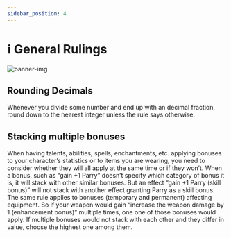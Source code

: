 ```yaml
---
sidebar_position: 4
---
```


# ℹ️ General Rulings

![banner-img](/img/banner/rulings-banner.png)

## Rounding Decimals

Whenever you divide some number and end up with an decimal fraction, round down to the nearest integer unless the rule says otherwise.

## Stacking multiple bonuses

When having talents, abilities, spells, enchantments, etc. applying bonuses to your character’s statistics or to items you are wearing, you need to consider whether they will all apply at the same time or if they won’t. When a bonus, such as “gain +1 Parry” doesn’t specify which category of bonus it is, it will stack with other similar bonuses. But an effect “gain +1 Parry (skill bonus)” will not stack with another effect granting Parry as a skill bonus. The same rule applies to bonuses (temporary and permanent) affecting equipment. So if your weapon would gain “increase the weapon damage by 1 (enhancement bonus)” multiple times, one one of those bonuses would apply. If multiple bonuses would not stack with each other and they differ in value, choose the highest one among them.
